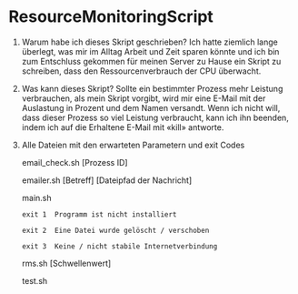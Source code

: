 # ResourceMonitoringScript

1)	Warum habe ich dieses Skript geschrieben?
    Ich hatte ziemlich lange überlegt, was mir im Alltag Arbeit und Zeit sparen könnte und ich bin zum Entschluss gekommen für                               meinen Server zu Hause ein Skript zu schreiben, dass den Ressourcenverbrauch der CPU überwacht. 
    
2)	Was kann dieses Skript?
Sollte ein bestimmter Prozess mehr Leistung verbrauchen, als mein Skript vorgibt, wird mir eine E-Mail mit der Auslastung in Prozent und dem Namen versandt. Wenn ich nicht will, dass dieser Prozess so viel Leistung verbraucht, kann ich ihn beenden, indem ich auf die Erhaltene E-Mail mit «kill» antworte.

4)	Alle Dateien mit den erwarteten Parametern und exit Codes

	email_check.sh [Prozess ID] 

	emailer.sh [Betreff] [Dateipfad der Nachricht]

	main.sh

		exit 1	Programm ist nicht installiert

		exit 2	Eine Datei wurde gelöscht / verschoben

		exit 3	Keine / nicht stabile Internetverbindung

	rms.sh [Schwellenwert]

	test.sh
